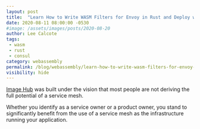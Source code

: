 ```yaml
---
layout: post
title:  "Learn How to Write WASM Filters for Envoy in Rust and Deploy with Consul"
date: 2020-08-11 08:00:00 -0530
#image: /assets/images/posts/2020-08-20
author: Lee Calcote
tags:
 - wasm
 - rust
 - consul
category: webassembly
permalink: /blog/webassembly/learn-how-to-write-wasm-filters-for-envoy-in-rust-and-deploy-with-consul
visibility: hide
---
```

[Image Hub](/projects/image-hub) was built under the vision that most people are not deriving the full potential of a service mesh. 

Whether you identify as a service owner or a product owner, you stand to significantly benefit from the use of a service mesh as the infrastructure running your application. 